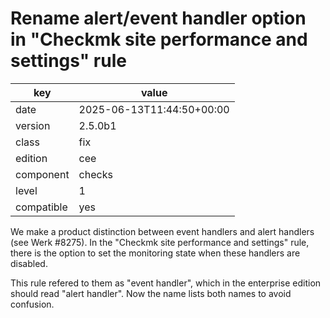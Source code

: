 [//]: # (werk v2)
# Rename alert/event handler option in "Checkmk site performance and settings" rule

key        | value
---------- | ---
date       | 2025-06-13T11:44:50+00:00
version    | 2.5.0b1
class      | fix
edition    | cee
component  | checks
level      | 1
compatible | yes

We make a product distinction between event handlers and alert handlers
(see Werk #8275). In the "Checkmk site performance and settings" rule,
there is the option to set the monitoring state when these handlers are
disabled.

This rule refered to them as "event handler", which in the enterprise
edition should read "alert handler". Now the name lists both names to
avoid confusion.
